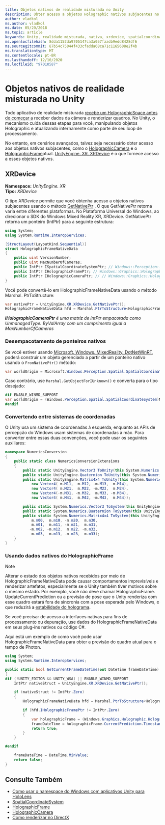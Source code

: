 ```yaml
---
title: Objetos nativos de realidade misturada no Unity
description: Obter acesso a objetos Holographic nativos subjacentes no Unity.
author: vladkol
ms.author: vladkol
ms.date: 05/20/2018
ms.topic: article
keywords: Unity, realidade misturada, nativa, xrdevice, spatialcoordinatesystem, holographicframe, holographiccamera, ispatialcoordinatesystem, iholographicframe, iholographiccamera, getnativeptr, headset de realidade misturada, headset de realidade mista do Windows, headset da realidade virtual
ms.openlocfilehash: 8dda1152da9705147ca3a057faadb9edd8428df6
ms.sourcegitcommit: 87b54c75044f433cfadda68ca71c1165608e2f4b
ms.translationtype: MT
ms.contentlocale: pt-BR
ms.lasthandoff: 12/10/2020
ms.locfileid: "97010587"
---
```

# <a name="mixed-reality-native-objects-in-unity"></a>Objetos nativos de realidade misturada no Unity

Todo aplicativo de realidade misturada [recebe um HolographicSpace antes de começar a](../native/getting-a-holographicspace.md) receber dados da câmera e renderizar quadros. No Unity, o mecanismo cuida dessas etapas para você, manipulando objetos Holographic e atualizando internamente como parte de seu loop de processamento.

No entanto, em cenários avançados, talvez seja necessário obter acesso aos objetos nativos subjacentes, como o <a href="https://docs.microsoft.com/uwp/api/windows.graphics.holographic.holographiccamera" target="_blank">HolographicCamera</a> e o <a href="https://docs.microsoft.com/uwp/api/windows.graphics.holographic.holographicframe" target="_blank">HolographicFrame</a>atual. <a href="https://docs.unity3d.com/ScriptReference/XR.XRDevice.html" target="_blank">UnityEngine. XR. XRDevice</a> é o que fornece acesso a esses objetos nativos.

## <a name="xrdevice"></a>XRDevice 

**Namespace:** *UnityEngine. XR*<br>
**Tipo:** *XRDevice*

O tipo *XRDevice* permite que você obtenha acesso a objetos nativos subjacentes usando o método <a href="https://docs.unity3d.com/ScriptReference/XR.XRDevice.GetNativePtr.html" target="_blank">GetNativePtr</a> . O que GetNativePtr retorna varia entre diferentes plataformas. No Plataforma Universal do Windows, ao direcionar o SDK do Windows Mixed Reality XR, XRDevice. GetNativePtr retorna um ponteiro (IntPtr) para a seguinte estrutura: 

```cs
using System;
using System.Runtime.InteropServices;

[StructLayout(LayoutKind.Sequential)]
struct HolographicFrameNativeData
{
    public uint VersionNumber;
    public uint MaxNumberOfCameras;
    public IntPtr ISpatialCoordinateSystemPtr; // Windows::Perception::Spatial::ISpatialCoordinateSystem
    public IntPtr IHolographicFramePtr; // Windows::Graphics::Holographic::IHolographicFrame 
    public IntPtr IHolographicCameraPtr; // // Windows::Graphics::Holographic::IHolographicCamera
}
```
Você pode convertê-lo em HolographicFrameNativeData usando o método Marshal. PtrToStructure:
```cs
var nativePtr = UnityEngine.XR.XRDevice.GetNativePtr();
HolographicFrameNativeData hfd = Marshal.PtrToStructure<HolographicFrameNativeData>(nativePtr);
```
***IHolographicCameraPtr** é uma matriz de IntPtr empacotada como UnmanagedType. ByValArray com um comprimento igual a MaxNumberOfCameras* 

### <a name="unmarshaling-native-pointers"></a>Desempacotamento de ponteiros nativos

Se você estiver usando [Microsoft. Windows. MixedReality. DotNetWinRT](https://www.nuget.org/packages/Microsoft.Windows.MixedReality.DotNetWinRT), poderá construir um objeto gerenciado a partir de um ponteiro nativo usando o `FromNativePtr()` método:

```cs
var worldOrigin = Microsoft.Windows.Perception.Spatial.SpatialCoordinateSystem.FromNativePtr(hfd.ISpatialCoordinateSystemPtr);
```

Caso contrário, use `Marshal.GetObjectForIUnknown()` e converta para o tipo desejado:

```cs
#if ENABLE_WINMD_SUPPORT
var worldOrigin = (Windows.Perception.Spatial.SpatialCoordinateSystem)Marshal.GetObjectForIUnknown(hfd.ISpatialCoordinateSystemPtr);
#endif
```

### <a name="converting-between-coordinate-systems"></a>Convertendo entre sistemas de coordenadas

O Unity usa um sistema de coordenadas à esquerda, enquanto as APIs de percepção do Windows usam sistemas de coordenadas à mão. Para converter entre essas duas convenções, você pode usar os seguintes auxiliares:

```cs
namespace NumericsConversion
{
    public static class NumericsConversionExtensions
    {
        public static UnityEngine.Vector3 ToUnity(this System.Numerics.Vector3 v) => new UnityEngine.Vector3(v.X, v.Y, -v.Z);
        public static UnityEngine.Quaternion ToUnity(this System.Numerics.Quaternion q) => new UnityEngine.Quaternion(-q.X, -q.Y, q.Z, q.W);
        public static UnityEngine.Matrix4x4 ToUnity(this System.Numerics.Matrix4x4 m) => new UnityEngine.Matrix4x4(
            new Vector4( m.M11,  m.M12, -m.M13,  m.M14),
            new Vector4( m.M21,  m.M22, -m.M23,  m.M24),
            new Vector4(-m.M31, -m.M32,  m.M33, -m.M34),
            new Vector4( m.M41,  m.M42, -m.M43,  m.M44));

        public static System.Numerics.Vector3 ToSystem(this UnityEngine.Vector3 v) => new System.Numerics.Vector3(v.x, v.y, -v.z);
        public static System.Numerics.Quaternion ToSystem(this UnityEngine.Quaternion q) => new System.Numerics.Quaternion(-q.x, -q.y, q.z, q.w);
        public static System.Numerics.Matrix4x4 ToSystem(this UnityEngine.Matrix4x4 m) => new System.Numerics.Matrix4x4(
            m.m00,  m.m10, -m.m20,  m.m30,
            m.m01,  m.m11, -m.m21,  m.m31,
           -m.m02, -m.m12,  m.m22, -m.m32,
            m.m03,  m.m13, -m.m23,  m.m33);
    }
}
```

### <a name="using-holographicframe-native-data"></a>Usando dados nativos do HolographicFrame

> [!NOTE]
> Alterar o estado dos objetos nativos recebidos por meio de HolographicFrameNativeData pode causar comportamentos imprevisíveis e renderizar artefatos, especialmente se o Unity também tiver motivos sobre o mesmo estado.  Por exemplo, você não deve chamar HolographicFrame. UpdateCurrentPrediction ou a previsão de pose que o Unity renderiza com esse quadro estará fora de sincronia com a pose esperada pelo Windows, o que reduzirá a [estabilidade do holograma](../platform-capabilities-and-apis/hologram-stability.md).

Se você precisar de acesso a interfaces nativas para fins de processamento ou depuração, use dados do HolographicFrameNativeData em seus plug-ins nativos ou código C#. 

Aqui está um exemplo de como você pode usar HolographicFrameNativeData para obter a previsão do quadro atual para o tempo de Photon. 

```cs
using System;
using System.Runtime.InteropServices;

public static bool GetCurrentFrameDateTime(out DateTime frameDateTime)
{
#if (!UNITY_EDITOR && UNITY_WSA) || ENABLE_WINMD_SUPPORT
    IntPtr nativeStruct = UnityEngine.XR.XRDevice.GetNativePtr();

    if (nativeStruct != IntPtr.Zero)
    {
        HolographicFrameNativeData hfd = Marshal.PtrToStructure<HolographicFrameNativeData>(nativeStruct);

        if (hfd.IHolographicFramePtr != IntPtr.Zero)
        {
            var holographicFrame = (Windows.Graphics.Holographic.HolographicFrame)Marshal.GetObjectForIUnknown(hfd.IHolographicFramePtr);
            frameDateTime = holographicFrame.CurrentPrediction.Timestamp.TargetTime.DateTime;
            return true;
        }
    }

#endif

    frameDateTime = DateTime.MinValue;
    return false;
}

```

## <a name="see-also"></a>Consulte Também
* [Como usar o namespace do Windows com aplicativos Unity para HoloLens](using-the-windows-namespace-with-unity-apps-for-hololens.md)
* <a href="https://docs.microsoft.com/uwp/api/windows.perception.spatial.spatialcoordinatesystem" target="_blank">SpatialCoordinateSystem</a>
* <a href="https://docs.microsoft.com/uwp/api/windows.graphics.holographic.holographicframe" target="_blank">HolographicFrame</a>
* <a href="https://docs.microsoft.com/uwp/api/windows.graphics.holographic.holographiccamera" target="_blank">HolographicCamera</a>
* [Como renderizar no DirectX](../native/rendering-in-directx.md)
